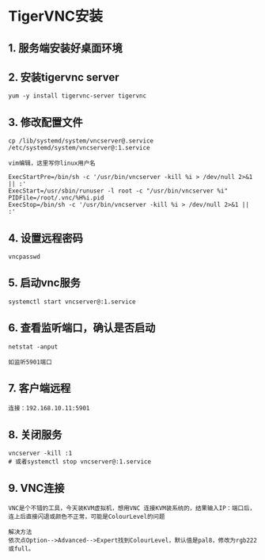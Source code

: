 # TigerVNC安装

## 1. 服务端安装好桌面环境

## 2. 安装tigervnc server
    yum -y install tigervnc-server tigervnc


## 3. 修改配置文件
    cp /lib/systemd/system/vncserver@.service /etc/systemd/system/vncserver@:1.service
    
    vim编辑，这里写你linux用户名
    

```
ExecStartPre=/bin/sh -c '/usr/bin/vncserver -kill %i > /dev/null 2>&1 || :'
ExecStart=/usr/sbin/runuser -l root -c "/usr/bin/vncserver %i"
PIDFile=/root/.vnc/%H%i.pid
ExecStop=/bin/sh -c '/usr/bin/vncserver -kill %i > /dev/null 2>&1 || :'
```

 
## 4. 设置远程密码
    vncpasswd

## 5. 启动vnc服务
    systemctl start vncserver@:1.service


## 6. 查看监听端口，确认是否启动
    netstat -anput

    如监听5901端口

## 7. 客户端远程
    连接：192.168.10.11:5901

## 8. 关闭服务
    vncserver -kill :1
    # 或者systemctl stop vncserver@:1.service


## 9. VNC连接
    VNC是个不错的工具，今天装KVM虚拟机，想用VNC 连接KVM装系统的，结果输入IP：端口后，连上后直接闪退或颜色不正常，可能是ColourLevel的问题
    
    解决方法
    依次点Option-->Advanced-->Expert找到ColourLevel，默认值是pal8，修改为rgb222或full。